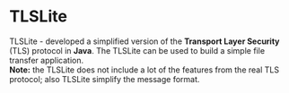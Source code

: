 # TLSLite
TLSLite - developed a simplified version of the **Transport Layer Security** (TLS) protocol in **Java**. The TLSLite can be used to build a simple file transfer application.  
**Note:** the TLSLite does not include a lot of the features from the real TLS protocol; also TLSLite simplify the message format.

